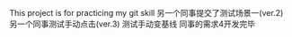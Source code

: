 This project is for practicing my git skill
另一个同事提交了测试场景一(ver.2)
另一个同事测试手动点击(ver.3)
测试手动变基线
同事的需求4开发完毕
